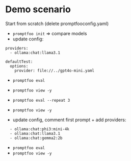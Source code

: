 # Demo scenario

Start from scratch (delete promptfooconfig.yaml)

* `promptfoo init` => compare models
* update config:

```
providers:
  - ollama:chat:llama3.1

defaultTest:
  options:
    provider: file://../gpt4o-mini.yaml
```

* `promptfoo eval`
* `promptfoo view -y`

* `promptfoo eval --repeat 3`
* `promptfoo view -y`

* update config, comment first prompt + add providers:

```
  - ollama:chat:phi3:mini-4k
  - ollama:chat:llama3.1
  - ollama:chat:gemma2:2b
```

* `promptfoo eval`
* `promptfoo view -y`

